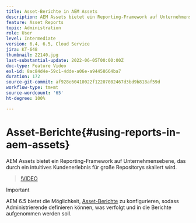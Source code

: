 ```yaml
---
title: Asset-Berichte in AEM Assets
description: AEM Assets bietet ein Reporting-Framework auf Unternehmensebene, das durch ein intuitives Kundenerlebnis für große Repositorys skaliert wird.
feature: Asset Reports
topic: Administration
role: User
level: Intermediate
version: 6.4, 6.5, Cloud Service
jira: KT-648
thumbnail: 22140.jpg
last-substantial-update: 2022-06-05T00:00:00Z
doc-type: Feature Video
exl-id: 8ac84d4e-59c1-4dde-a06e-a94458664ba7
duration: 172
source-git-commit: af928e60410022f12207082467d3bd9b818af59d
workflow-type: tm+mt
source-wordcount: '65'
ht-degree: 100%

---
```


# Asset-Berichte{#using-reports-in-aem-assets}

AEM Assets bietet ein Reporting-Framework auf Unternehmensebene, das durch ein intuitives Kundenerlebnis für große Repositorys skaliert wird.

>[!VIDEO](https://video.tv.adobe.com/v/22140?quality=12&learn=on)


>[!IMPORTANT]
>
>AEM 6.5 bietet die Möglichkeit, [Asset-Berichte](https://experienceleague.adobe.com/docs/experience-manager-65/assets/administer/asset-reports.html?lang=de#prerequisite-for-reporting) zu konfigurieren, sodass Administrierende definieren können, was verfolgt und in die Berichte aufgenommen werden soll.
